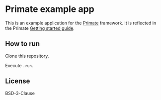 # Primate example app

This is an example application for the [Primate][primate] framework. It is
reflected in the Primate [Getting started guide][getting-started].

## How to run

Clone this repository.

Execute `.run`.

## License

BSD-3-Clause

[primate]: https://github.com/primatejs/primate
[getting-started]: https://primatejs.com/getting-started
